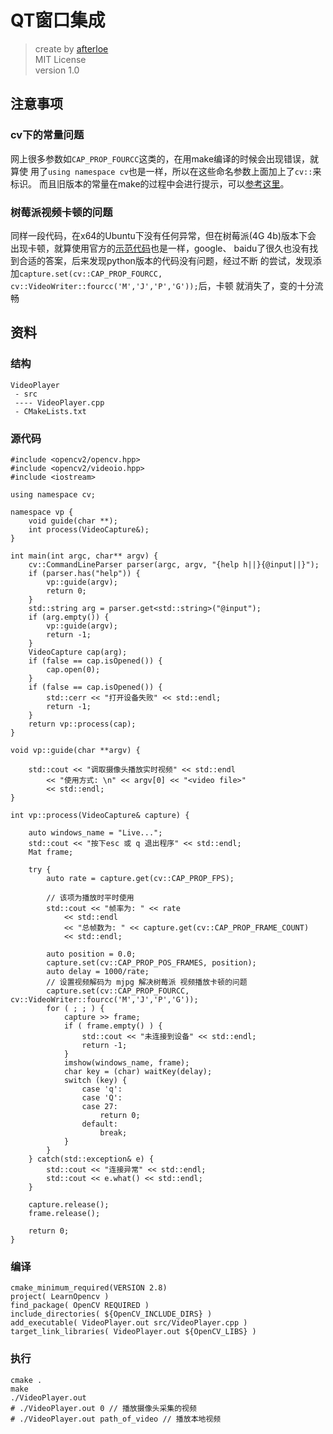 # QT窗口集成 
> create by [afterloe](605728727@qq.com)  
> MIT License  
> version 1.0  

## 注意事项
### cv下的常量问题
网上很多参数如`CAP_PROP_FOURCC`这类的，在用make编译的时候会出现错误，就算使
用了`using namespace cv`也是一样，所以在这些命名参数上面加上了`cv::`来标识。
而且旧版本的常量在make的过程中会进行提示，可以[参考这里](https://docs.opencv.org/master/d4/d15/group__videoio__flags__base.html#ggaeb8dd9c89c10a5c63c139bf7c4f5704da53e1c28d4c2ca10732af106f3bf00613)。

### 树莓派视频卡顿的问题
同样一段代码，在x64的Ubuntu下没有任何异常，但在树莓派(4G 4b)版本下会
出现卡顿，就算使用官方的[示范代码](./src/officeGruid.cpp)也是一样，google、
baidu了很久也没有找到合适的答案，后来发现python版本的代码没有问题，经过不断
的尝试，发现添加`capture.set(cv::CAP_PROP_FOURCC, cv::VideoWriter::fourcc('M','J','P','G'));`后，卡顿
就消失了，变的十分流畅

## 资料
### 结构
```
VideoPlayer
 - src
 ---- VideoPlayer.cpp
 - CMakeLists.txt
```

### 源代码
```
#include <opencv2/opencv.hpp>
#include <opencv2/videoio.hpp>
#include <iostream>

using namespace cv;

namespace vp {
	void guide(char **);
	int process(VideoCapture&);
}

int main(int argc, char** argv) {
    cv::CommandLineParser parser(argc, argv, "{help h||}{@input||}");
    if (parser.has("help")) {
        vp::guide(argv);
        return 0;
    }
    std::string arg = parser.get<std::string>("@input");
    if (arg.empty()) {
        vp::guide(argv);
        return -1;
    }
	VideoCapture cap(arg);
	if (false == cap.isOpened()) {
		cap.open(0);
	}
	if (false == cap.isOpened()) {
		std::cerr << "打开设备失败" << std::endl;
		return -1;
	}
	return vp::process(cap);
}

void vp::guide(char **argv) {

	std::cout << "调取摄像头播放实时视频" << std::endl
		<< "使用方式: \n" << argv[0] << "<video file>"
		<< std::endl;
}

int vp::process(VideoCapture& capture) {

	auto windows_name = "Live...";
	std::cout << "按下esc 或 q 退出程序" << std::endl;
	Mat frame;

	try {
		auto rate = capture.get(cv::CAP_PROP_FPS);

		// 该项为播放时平时使用
		std::cout << "帧率为: " << rate 
			<< std::endl
			<< "总帧数为: " << capture.get(cv::CAP_PROP_FRAME_COUNT)
			<< std::endl;

		auto position = 0.0;
		capture.set(cv::CAP_PROP_POS_FRAMES, position);
		auto delay = 1000/rate;
		// 设置视频解码为 mjpg 解决树莓派 视频播放卡顿的问题
		capture.set(cv::CAP_PROP_FOURCC, cv::VideoWriter::fourcc('M','J','P','G'));
		for ( ; ; ) {
			capture >> frame;
			if ( frame.empty() ) {
				std::cout << "未连接到设备" << std::endl;
				return -1;
			}
			imshow(windows_name, frame);
			char key = (char) waitKey(delay);
			switch (key) {
				case 'q':
				case 'Q':
				case 27:
					return 0;
				default:
					break;
			}
		}
	} catch(std::exception& e) {
		std::cout << "连接异常" << std::endl;
		std::cout << e.what() << std::endl;
	}
	
	capture.release();
	frame.release();
	
	return 0;
}
```

### 编译
```
cmake_minimum_required(VERSION 2.8)
project( LearnOpencv )
find_package( OpenCV REQUIRED )
include_directories( ${OpenCV_INCLUDE_DIRS} )
add_executable( VideoPlayer.out src/VideoPlayer.cpp )
target_link_libraries( VideoPlayer.out ${OpenCV_LIBS} )
```

### 执行
```
cmake .
make
./VideoPlayer.out
# ./VideoPlayer.out 0 // 播放摄像头采集的视频
# ./VideoPlayer.out path_of_video // 播放本地视频
```
